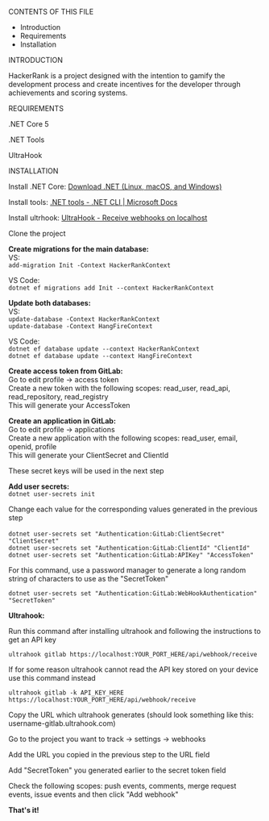 CONTENTS OF THIS FILE

- Introduction
- Requirements
- Installation

INTRODUCTION

HackerRank is a project designed with the intention to gamify the development process and create incentives for the developer through achievements and scoring systems.

REQUIREMENTS

.NET Core 5 <br>

.NET Tools<br>

UltraHook<br>

INSTALLATION

Install .NET Core:
[Download .NET (Linux, macOS, and Windows)](https://dotnet.microsoft.com/download)

Install tools:
[.NET tools - .NET CLI | Microsoft Docs](https://docs.microsoft.com/en-us/dotnet/core/tools/global-tools)

Install ultrhook:
[UltraHook - Receive webhooks on localhost](https://www.ultrahook.com/faq)

Clone the project

**Create migrations for the main database:** <br>
VS: <br>
`add-migration Init -Context HackerRankContext`

VS Code: <br>
`dotnet ef migrations add Init --context HackerRankContext`

**Update both databases:** <br>
VS: <br>
`update-database -Context HackerRankContext` <br>
`update-database -Context HangFireContext`

VS Code: <br>
`dotnet ef database update --context HackerRankContext` <br>
`dotnet ef database update --context HangFireContext`

**Create access token from GitLab:** <br>
Go to edit profile -> access token <br>
Create a new token with the following scopes: read_user, read_api, read_repository, read_registry <br>
This will generate your AccessToken <br>

**Create an application in GitLab:** <br>
Go to edit profile -> applications <br>
Create a new application with the following scopes: read_user, email, openid, profile <br>
This will generate your ClientSecret and ClientId <br>

These secret keys will be used in the next step

**Add user secrets:** <br>
`dotnet user-secrets init`

Change each value for the corresponding values generated in the previous step <br><br>
`dotnet user-secrets set "Authentication:GitLab:ClientSecret" "ClientSecret"` <br>
`dotnet user-secrets set "Authentication:GitLab:ClientId" "ClientId"` <br>
`dotnet user-secrets set "Authentication:GitLab:APIKey" "AccessToken"` <br>

For this command, use a password manager to generate a long random string of characters to use as the "SecretToken"<br>

`dotnet user-secrets set "Authentication:GitLab:WebHookAuthentication" "SecretToken"`<br>

**Ultrahook:**<br>

Run this command after installing ultrahook and following the instructions to get an API key<br>

`ultrahook gitlab https://localhost:YOUR_PORT_HERE/api/webhook/receive`<br>

If for some reason ultrahook cannot read the API key stored on your device use this command instead<br>

`ultrahook gitlab -k API_KEY_HERE https://localhost:YOUR_PORT_HERE/api/webhook/receive`<br>

Copy the URL which ultrahook generates (should look something like this: username-gitlab.ultrahook.com)<br>

Go to the project you want to track -> settings -> webhooks<br>

Add the URL you copied in the previous step to the URL field<br>

Add "SecretToken" you generated earlier to the secret token field<br>

Check the following scopes: push events, comments, merge request events, issue events and then click "Add webhook"<br>

**That's it!**